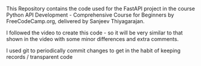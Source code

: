 This Repository contains the code used for the FastAPI project in the course Python API Development - Comprehensive Course for Beginners by FreeCodeCamp.org, delivered by Sanjeev Thiyagarajan. 

I followed the video to create this code - so it will be very similar to that shown in the video with some minor differences and extra comments.

I used git to periodically commit changes to get in the habit of keeping records / transparent code
